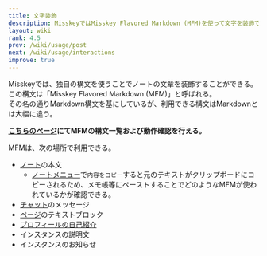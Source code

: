 ```yaml
---
title: 文字装飾
description: MisskeyではMisskey Flavored Markdown (MFM)を使って文字を装飾できる。
layout: wiki
rank: 4.5
prev: /wiki/usage/post
next: /wiki/usage/interactions
improve: true
---
```

Misskeyでは、独自の構文を使うことでノートの文章を装飾することができる。  
この構文は「Misskey Flavored Markdown (MFM)」と呼ばれる。  
その名の通りMarkdown構文を基にしているが、利用できる構文はMarkdownとは大幅に違う。

**[こちらのページ](https://yuzulia.xyz/@aqz/pages/mfm)にてMFMの構文一覧および動作確認を行える。**

MFMは、次の場所で利用できる。

- [ノート](note)の本文
  * [ノートメニュー](notemenu)で`内容をコピー`すると元のテキストがクリップボードにコピーされるため、メモ帳等にペーストすることでどのようなMFMが使われているかが確認できる。
- [チャット](messaging)のメッセージ
- [ページ](pages)のテキストブロック
- [プロフィールの自己紹介](profile)
- インスタンスの説明文
- インスタンスのお知らせ
